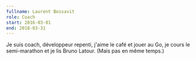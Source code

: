 ```yaml
---
fullname: Laurent Bossavit
role: Coach
start: 2016-03-01
end: 2018-03-31
---
```


Je suis coach, développeur repenti, j'aime le café et jouer au Go, je cours le semi-marathon et je lis Bruno Latour. (Mais pas en même temps.)

